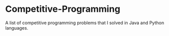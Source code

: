 # Competitive-Programming
A list of competitive programming problems that I solved in Java and Python languages.

